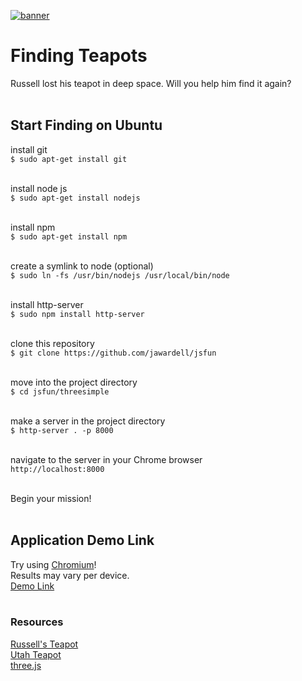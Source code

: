 [![banner](https://mypages.valdosta.edu/old/banner.png "banner")](https://github.com/jawardell/jsfun/blob/master/threesimple/textures/banner.png "banner")
# Finding Teapots
Russell lost his teapot in deep space. Will you help him find it again? 
<br><br>
## Start Finding on Ubuntu
install git<br>
`$ sudo apt-get install git`<br><br>

install node js<br>
`$ sudo apt-get install nodejs`<br><br>

install npm<br>
`$ sudo apt-get install npm`<br><br>

create a symlink to node (optional)<br>
`$ sudo ln -fs /usr/bin/nodejs /usr/local/bin/node`<br><br>

install http-server<br>
`$ sudo npm install http-server`<br><br>

clone this repository<br>
`$ git clone https://github.com/jawardell/jsfun`<br><br>

move into the project directory<br>
`$ cd jsfun/threesimple`<br><br>

make a server in the project directory<br>
`$ http-server . -p 8000`<br><br>

navigate to the server in your Chrome browser<br>
`http://localhost:8000`<br><br>

Begin your mission!<br><br>

## Application Demo Link
Try using [Chromium](https://www.chromium.org)!<br> 
Results may vary per device.
<br>[Demo Link](https://jawardellteapot.herokuapp.com) <br><br>
### Resources
[Russell's Teapot](https://www.youtube.com/watch?v=scC7gY227Cc&t=0m26s "Russell's Teapot")<br>
[Utah Teapot](https://en.wikipedia.org/wiki/Utah_teapot "Utah Teapot")<br>
[three.js](https://en.wikipedia.org/wiki/Three.js "three.js")<br>

